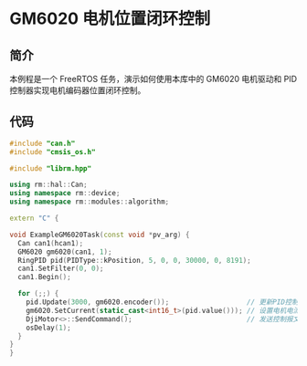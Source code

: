 # GM6020 电机位置闭环控制

## 简介

本例程是一个 FreeRTOS 任务，演示如何使用本库中的 GM6020 电机驱动和 PID 控制器实现电机编码器位置闭环控制。

## 代码

```c++
#include "can.h"
#include "cmsis_os.h"

#include "librm.hpp"

using rm::hal::Can;
using namespace rm::device;
using namespace rm::modules::algorithm;

extern "C" {

void ExampleGM6020Task(const void *pv_arg) {
  Can can1(hcan1);
  GM6020 gm6020(can1, 1);
  RingPID pid(PIDType::kPosition, 5, 0, 0, 30000, 0, 8191);
  can1.SetFilter(0, 0);
  can1.Begin();

  for (;;) {
    pid.Update(3000, gm6020.encoder());                   // 更新PID控制器输出
    gm6020.SetCurrent(static_cast<int16_t>(pid.value())); // 设置电机电流
    DjiMotor<>::SendCommand();                            // 发送控制报文
    osDelay(1);
  }
}
}
```
